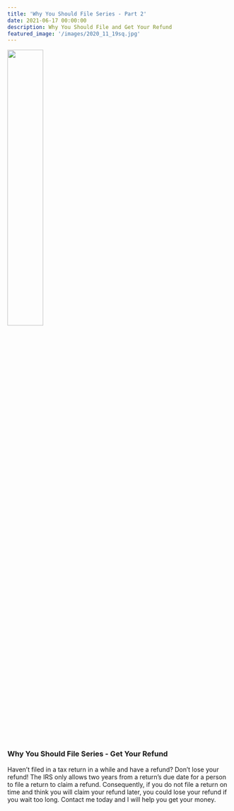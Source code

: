 ```yaml
---
title: 'Why You Should File Series - Part 2'
date: 2021-06-17 00:00:00
description: Why You Should File and Get Your Refund
featured_image: '/images/2020_11_19sq.jpg'
---
```


<img src="{{ site.baseurl }}/images/2020_11_19sq.jpg" width="40%">

### Why You Should File Series - Get Your Refund

Haven’t filed in a tax return in a while and have a refund?  Don’t lose your refund!  The IRS only allows two years from a return’s due date for a person to file a return to claim a refund.  Consequently, if you do not file a return on time and think you will claim your refund later, you could lose your refund if you wait too long.  Contact me today and I will help you get your money.


